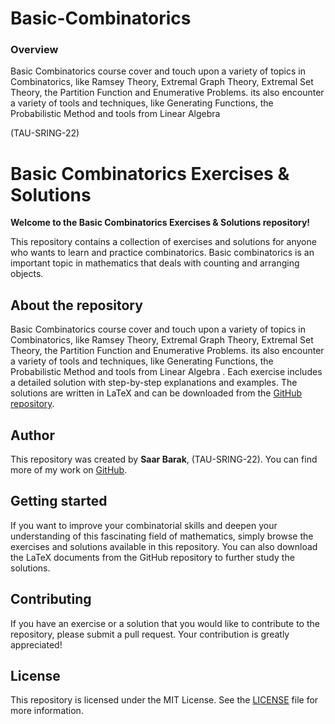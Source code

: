 # Basic-Combinatorics
### Overview
Basic Combinatorics  course  cover and touch upon a variety of topics in Combinatorics, like Ramsey Theory, Extremal Graph Theory, Extremal Set Theory, the Partition Function and Enumerative Problems.
its also encounter a variety of tools and techniques, like Generating Functions, the Probabilistic
Method and tools from Linear Algebra 

(TAU-SRING-22)


# Basic Combinatorics Exercises & Solutions

**Welcome to the Basic Combinatorics Exercises & Solutions repository!**

This repository contains a collection of exercises and solutions for anyone who wants to learn and practice combinatorics. Basic combinatorics is an important topic in mathematics that deals with counting and arranging objects.

## About the repository

Basic Combinatorics  course  cover and touch upon a variety of topics in Combinatorics, like Ramsey Theory, Extremal Graph Theory, Extremal Set Theory, the Partition Function and Enumerative Problems.
its also encounter a variety of tools and techniques, like Generating Functions, the Probabilistic
Method and tools from Linear Algebra . Each exercise includes a detailed solution with step-by-step explanations and examples. The solutions are written in LaTeX and can be downloaded from the [GitHub repository](https://github.com/saarbk/Basic-Combinatorics).

## Author

This repository was created by **Saar Barak**, (TAU-SRING-22). You can find more of my work on [GitHub](https://github.com/saarbk).

## Getting started

If you want to improve your combinatorial skills and deepen your understanding of this fascinating field of mathematics, simply browse the exercises and solutions available in this repository. You can also download the LaTeX documents from the GitHub repository to further study the solutions.

## Contributing

If you have an exercise or a solution that you would like to contribute to the repository, please submit a pull request. Your contribution is greatly appreciated!

## License

This repository is licensed under the MIT License. See the [LICENSE](LICENSE) file for more information.
